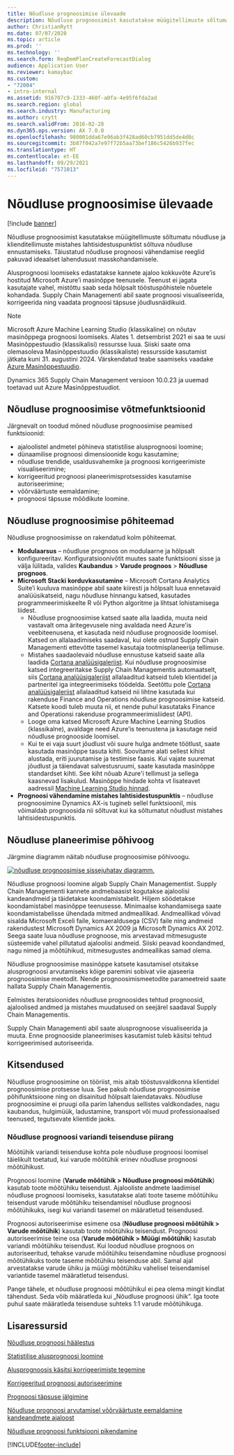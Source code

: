 ```yaml
---
title: Nõudluse prognoosimise ülevaade
description: Nõudluse prognoosimist kasutatakse müügitellimuste sõltumatu nõudluse ja klienditellimuste mistahes lahtisidestuspunktist sõltuva nõudluse ennustamiseks. Täiustatud nõudluse prognoosi vähendamise reeglid pakuvad ideaalset lahendusust masskohandamisele.
author: ChristianRytt
ms.date: 07/07/2020
ms.topic: article
ms.prod: ''
ms.technology: ''
ms.search.form: ReqDemPlanCreateForecastDialog
audience: Application User
ms.reviewer: kamaybac
ms.custom:
- "72004"
- intro-internal
ms.assetid: 916707c9-1333-460f-a0fa-4e95f6fda2ad
ms.search.region: global
ms.search.industry: Manufacturing
ms.author: crytt
ms.search.validFrom: 2016-02-28
ms.dyn365.ops.version: AX 7.0.0
ms.openlocfilehash: 980001dda67e96ab3f428ad60cb7951dd5de4d0c
ms.sourcegitcommit: 3b87f042a7e97f72b5aa73bef186c5426b937fec
ms.translationtype: HT
ms.contentlocale: et-EE
ms.lasthandoff: 09/29/2021
ms.locfileid: "7571013"
---
```

# <a name="demand-forecasting-overview"></a>Nõudluse prognoosimise ülevaade

[!include [banner](../includes/banner.md)]

Nõudluse prognoosimist kasutatakse müügitellimuste sõltumatu nõudluse ja klienditellimuste mistahes lahtisidestuspunktist sõltuva nõudluse ennustamiseks. Täiustatud nõudluse prognoosi vähendamise reeglid pakuvad ideaalset lahendusust masskohandamisele.

Alusprognoosi loomiseks edastatakse kannete ajaloo kokkuvõte Azure’is hostitud Microsoft Azure’i masinõppe teenusele. Teenust ei jagata kasutajate vahel, mistõttu saab seda hõlpsalt tööstuspõhistele nõuetele kohandada. Supply Chain Managementi abil saate prognoosi visualiseerida, korrigeerida ning vaadata prognoosi täpsuse jõudlusnäidikuid.

> [!NOTE]
> Microsoft Azure Machine Learning Studio (klassikaline) on nõutav masinõppega prognoosi loomiseks. Alates 1. detsembrist 2021 ei saa te uusi Masinõppestuudio (klassikalisi) ressursse luua. Siiski saate oma olemasoleva Masinõppestuudio (klassikaliste) ressursside kasutamist jätkata kuni 31. augustini 2024. Värskendatud teabe saamiseks vaadake [Azure Masinõppestuudio](/azure/machine-learning/overview-what-is-machine-learning-studio#ml-studio-classic-vs-azure-machine-learning-studio).
> 
> Dynamics 365 Supply Chain Management versioon 10.0.23 ja uuemad toetavad uut Azure Masinõppestuudiot.

## <a name="key-features-of-demand-forecasting"></a>Nõudluse prognoosimise võtmefunktsioonid

Järgnevalt on toodud mõned nõudluse prognoosimise peamised funktsioonid:

- ajaloolistel andmetel põhineva statistilise alusprognoosi loomine;
- dünaamilise prognoosi dimensioonide kogu kasutamine;
- nõudluse trendide, usaldusvahemike ja prognoosi korrigeerimiste visualiseerimine;
- korrigeeritud prognoosi planeerimisprotsessides kasutamise autoriseerimine;
- võõrväärtuste eemaldamine;
- prognoosi täpsuse mõõdikute loomine.

## <a name="major-themes-in-demand-forecasting"></a>Nõudluse prognoosimise põhiteemad

Nõudluse prognoosimisse on rakendatud kolm põhiteemat.

- **Modulaarsus** – nõudluse prognoos on modulaarne ja hõlpsalt konfigureeritav. Konfiguratsioonivõtit muutes saate funktsiooni sisse ja välja lülitada, valides **Kaubandus** &gt; **Varude prognoos** &gt; **Nõudluse prognoos**.
- **Microsoft Stacki korduvkasutamine** – Microsoft Cortana Analytics Suite’i kuuluva masinõppe abil saate kiiresti ja hõlpsalt luua ennetavaid analüüsikatseid, nagu nõudluse hinnangu katsed, kasutades programmeerimiskeelte R või Python algoritme ja lihtsat lohistamisega liidest.
  - Nõudluse prognoosimise katsed saate alla laadida, muuta neid vastavalt oma äritegevusele ning avaldada need Azure'is veebiteenusena, et kasutada neid nõudluse prognooside loomisel. Katsed on allalaadimiseks saadaval, kui olete ostnud Supply Chain Managementi ettevõtte tasemel kasutaja tootmisplaneerija tellimuse.
  - Mistahes saadaolevaid nõudluse ennustuse katseid saate alla laadida [Cortana analüüsigaleriist](https://gallery.cortanaanalytics.com/). Kui nõudluse prognoosimise katsed integreeritakse Supply Chain Managementis automaatselt, siis [Cortana analüüsigaleriist](https://gallery.cortanaanalytics.com/) allalaaditud katseid tuleb klientidel ja partneritel iga integreerimiseks töödelda. Seetõttu pole [Cortana analüüsigaleriist](https://gallery.cortanaanalytics.com/) allalaaditud katseid nii lihtne kasutada kui rakenduse Finance and Operations nõudluse prognoosimise katseid. Katsete koodi tuleb muuta nii, et nende puhul kasutataks Finance and Operationsi rakenduse programmeerimisliidest (API).
  - Looge oma katsed Microsoft Azure Machine Learning Studios (klassikalne), avaldage need Azure’is teenustena ja kasutage neid nõudluse prognooside loomisel.
  - Kui te ei vaja suurt jõudlust või suure hulga andmete töötlust, saate kasutada masinõppe tasuta kihti. Soovitame alati sellest kihist alustada, eriti juurutamise ja testimise faasis. Kui vajate suuremat jõudlust ja täiendavat salvestusruumi, saate kasutada masinõppe standardset kihti. See kiht nõuab Azure'i tellimust ja sellega kaasnevad lisakulud. Masinõppe hindade kohta vt lisateavet aadressil [Machine Learning Studio hinnad](https://aka.ms/machine-learning-price-info).
- **Prognoosi vähendamine mistahes lahtisidestuspunktis** – nõudluse prognoosimine Dynamics AX-is tugineb sellel funktsioonil, mis võimaldab prognoosida nii sõltuvat kui ka sõltumatut nõudlust mistahes lahtisidestuspunktis.

## <a name="basic-flow-in-demand-forecasting"></a>Nõudluse planeerimise põhivoog

Järgmine diagramm näitab nõudluse prognoosimise põhivoogu.

[![nõudluse prognoosimise sissejuhatav diagramm.](./media/demand-forecasting-introduction.png)](./media/demand-forecasting-introduction.png)

Nõudluse prognoosi loomine algab Supply Chain Managementist. Supply Chain Managementi kannete andmebaasist kogutakse ajaloolisi kandeandmeid ja täidetakse koondamistabelit. Hiljem söödetakse koondamistabel masinõppe teenusesse. Minimaalse kohandamisega saate koondamistabelisse ühendada mitmed andmeallikad. Andmeallikad võivad sisalda Microsoft Exceli faile, komaeraldusega (CSV) faile ning andmeid rakendustest Microsoft Dynamics AX 2009 ja Microsoft Dynamics AX 2012. Seega saate luua nõudluse prognoose, mis arvestavad mitmesuguste süsteemide vahel pillutatud ajaloolisi andmeid. Siiski peavad koondandmed, nagu nimed ja mõõtühikud, mitmesugustes andmeallikas samad olema.

Nõudluse prognoosimise masinõppe katsete kasutamisel otsitakse alusprognoosi arvutamiseks kõige paremini sobivat viie ajaseeria prognoosimise meetodit. Nende prognoosimismeetodite parameetreid saate hallata Supply Chain Managementis.

Eelmistes iteratsioonides nõudluse prognoosides tehtud prognoosid, ajaloolised andmed ja mistahes muudatused on seejärel saadaval Supply Chain Managementis.

Supply Chain Managementi abil saate alusprognoose visualiseerida ja muuta. Enne prognooside planeerimises kasutamist tuleb käsitsi tehtud korrigeerimised autoriseerida.

## <a name="limitations"></a>Kitsendused

Nõudluse prognoosimine on tööriist, mis aitab tööstusvaldkonna klientidel prognoosimise protsesse luua. See pakub nõudluse prognoosimise põhifunktsioone ning on disainitud hõlpsalt laiendatavaks. Nõudluse prognoosimine ei pruugi olla parim lahendus sellistes valdkondades, nagu kaubandus, hulgimüük, ladustamine, transport või muud professionaalsed teenused, tegutsevate klientide jaoks.

### <a name="demand-forecast-variant-conversion-limitation"></a>Nõudluse prognoosi variandi teisenduse piirang

Mõõtühik variandi teisenduse kohta pole nõudluse prognoosi loomisel täielikult toetatud, kui varude mõõtühik erinev nõudluse prognoosi mõõtühikust.

Prognoosi loomine (**Varude mõõtühik > Nõudluse prognoosi mõõtühik**) kasutab toote mõõtühiku teisendust. Ajalooliste andmete laadimisel nõudluse prognoosi loomiseks, kasutatakse alati toote taseme mõõtühiku teisendust varude mõõtühiku teisendamisel nõudluse prognoosi mõõtühikuks, isegi kui variandi tasemel on määratletud teisendused.

Prognoosi autoriseerimise esimene osa (**Nõudluse prognoosi mõõtühik > Varude mõõtühik**) kasutab toote mõõtühiku teisendust. Prognoosi autoriseerimise teine osa (**Varude mõõtühik > Müügi mõõtühik**) kasutab variandi mõõtühiku teisendust. Kui loodud nõudluse prognoos on autoriseeritud, tehakse varude mõõtühiku teisendamine nõudluse prognoosi mõõtühikuks toote taseme mõõtühiku teisenduse abil. Samal ajal arvestatakse varude ühiku ja müügi mõõtühiku vahelisel teisendamisel variantide tasemel määratletud teisendusi.

Pange tähele, et nõudluse prognoosi mõõtühikul ei pea olema mingit kindlat tähendust. Seda võib määratleda kui „Nõudluse prognoosi ühik”. Iga toote puhul saate määratleda teisenduse suhteks 1:1 varude mõõtühikuga.

## <a name="additional-resources"></a>Lisaressursid

[Nõudluse prognoosi häälestus](demand-forecasting-setup.md)

[Statistilise alusprognoosi loomine](generate-statistical-baseline-forecast.md)

[Alusprognoosis käsitsi korrigeerimiste tegemine](manual-adjustments-baseline-forecast.md)

[Korrigeeritud prognoosi autoriseerimine](authorize-adjusted-forecast.md)

[Prognoosi täpsuse jälgimine](monitor-forecast-accuracy.md)

[Nõudluse prognoosi arvutamisel võõrväärtuste eemaldamine kandeandmete ajaloost](remove-historical-outliers-calculating-demand-forecast.md)

[Nõudluse prognoosi funktsiooni pikendamine](https://www.youtube.com/watch?v=4OIKIXLiNjI&feature=youtu.be)


[!INCLUDE[footer-include](../../includes/footer-banner.md)]
